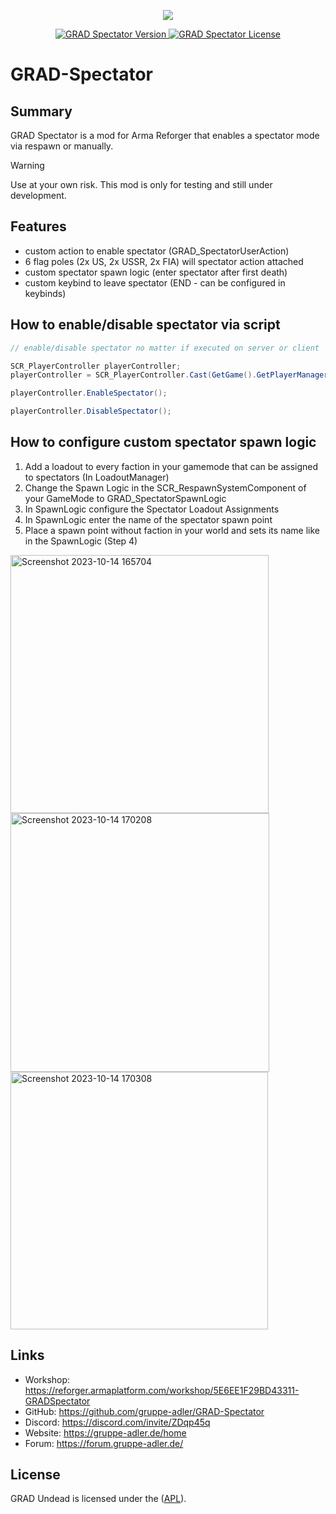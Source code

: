 
<p align="center">
    <img src="https://github.com/y0014984/GRAD-Spectator/assets/50139270/9b8ebab9-7b92-4c4f-bdb2-bb589bb91194.png">
</p>

<p align="center">
    <a href="https://github.com/y0014984/GRAD-Spectator/releases/latest">
        <img src="https://img.shields.io/badge/Version-0.1.1-blue.svg?style=flat-square" alt="GRAD Spectator Version">
    </a>
    <a href="https://www.bistudio.com/community/licenses/arma-public-license-share-alike">
        <img src="https://img.shields.io/badge/License-APL-red.svg?style=flat-square" alt="GRAD Spectator License">
    </a>
</p>

# GRAD-Spectator

## Summary
GRAD Spectator is a mod for Arma Reforger that enables a spectator mode via respawn or manually.

> [!WARNING]
> Use at your own risk. This mod is only for testing and still under development.

## Features
- custom action to enable spectator (GRAD_SpectatorUserAction)
- 6 flag poles (2x US, 2x USSR, 2x FIA) will spectator action attached
- custom spectator spawn logic (enter spectator after first death)
- custom keybind to leave spectator (END - can be configured in keybinds)

## How to enable/disable spectator via script
```c#
// enable/disable spectator no matter if executed on server or client

SCR_PlayerController playerController;
playerController = SCR_PlayerController.Cast(GetGame().GetPlayerManager().GetPlayerController(playerId));

playerController.EnableSpectator();

playerController.DisableSpectator();
```

## How to configure custom spectator spawn logic
1. Add a loadout to every faction in your gamemode that can be assigned to spectators (In LoadoutManager)
2. Change the Spawn Logic in the SCR_RespawnSystemComponent of your GameMode to GRAD_SpectatorSpawnLogic
3. In SpawnLogic configure the Spectator Loadout Assignments
4. In SpawnLogic enter the name of the spectator spawn point
5. Place a spawn point without faction in your world and sets its name like in the SpawnLogic (Step 4)

<img width="413" alt="Screenshot 2023-10-14 165704" src="https://github.com/y0014984/GRAD-Spectator/assets/50139270/8e4ba574-30c0-4d87-b370-b4dce302e666">
<img width="414" alt="Screenshot 2023-10-14 170208" src="https://github.com/y0014984/GRAD-Spectator/assets/50139270/4217cf45-b67b-4f1c-9b7c-03a176c63f65">
<img width="412" alt="Screenshot 2023-10-14 170308" src="https://github.com/y0014984/GRAD-Spectator/assets/50139270/002abc6a-38ce-44e3-b4f3-df79487abbee">

## Links
- Workshop: https://reforger.armaplatform.com/workshop/5E6EE1F29BD43311-GRADSpectator
- GitHub: https://github.com/gruppe-adler/GRAD-Spectator
- Discord: https://discord.com/invite/ZDqp45q
- Website: https://gruppe-adler.de/home
- Forum: https://forum.gruppe-adler.de/

## License
GRAD Undead is licensed under the ([APL](https://www.bohemia.net/community/licenses/arma-public-license)).
